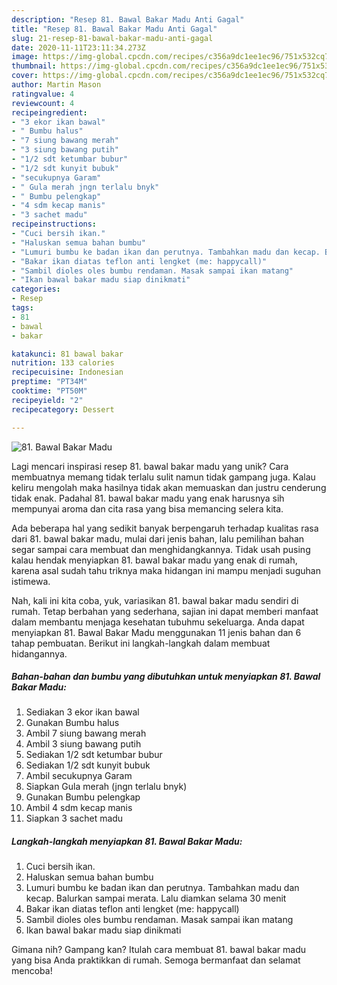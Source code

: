 ```yaml
---
description: "Resep 81. Bawal Bakar Madu Anti Gagal"
title: "Resep 81. Bawal Bakar Madu Anti Gagal"
slug: 21-resep-81-bawal-bakar-madu-anti-gagal
date: 2020-11-11T23:11:34.273Z
image: https://img-global.cpcdn.com/recipes/c356a9dc1ee1ec96/751x532cq70/81-bawal-bakar-madu-foto-resep-utama.jpg
thumbnail: https://img-global.cpcdn.com/recipes/c356a9dc1ee1ec96/751x532cq70/81-bawal-bakar-madu-foto-resep-utama.jpg
cover: https://img-global.cpcdn.com/recipes/c356a9dc1ee1ec96/751x532cq70/81-bawal-bakar-madu-foto-resep-utama.jpg
author: Martin Mason
ratingvalue: 4
reviewcount: 4
recipeingredient:
- "3 ekor ikan bawal"
- " Bumbu halus"
- "7 siung bawang merah"
- "3 siung bawang putih"
- "1/2 sdt ketumbar bubur"
- "1/2 sdt kunyit bubuk"
- "secukupnya Garam"
- " Gula merah jngn terlalu bnyk"
- " Bumbu pelengkap"
- "4 sdm kecap manis"
- "3 sachet madu"
recipeinstructions:
- "Cuci bersih ikan."
- "Haluskan semua bahan bumbu"
- "Lumuri bumbu ke badan ikan dan perutnya. Tambahkan madu dan kecap. Balurkan sampai merata. Lalu diamkan selama 30 menit"
- "Bakar ikan diatas teflon anti lengket (me: happycall)"
- "Sambil dioles oles bumbu rendaman. Masak sampai ikan matang"
- "Ikan bawal bakar madu siap dinikmati"
categories:
- Resep
tags:
- 81
- bawal
- bakar

katakunci: 81 bawal bakar 
nutrition: 133 calories
recipecuisine: Indonesian
preptime: "PT34M"
cooktime: "PT50M"
recipeyield: "2"
recipecategory: Dessert

---
```



![81. Bawal Bakar Madu](https://img-global.cpcdn.com/recipes/c356a9dc1ee1ec96/751x532cq70/81-bawal-bakar-madu-foto-resep-utama.jpg)

Lagi mencari inspirasi resep 81. bawal bakar madu yang unik? Cara membuatnya memang tidak terlalu sulit namun tidak gampang juga. Kalau keliru mengolah maka hasilnya tidak akan memuaskan dan justru cenderung tidak enak. Padahal 81. bawal bakar madu yang enak harusnya sih mempunyai aroma dan cita rasa yang bisa memancing selera kita.



Ada beberapa hal yang sedikit banyak berpengaruh terhadap kualitas rasa dari 81. bawal bakar madu, mulai dari jenis bahan, lalu pemilihan bahan segar sampai cara membuat dan menghidangkannya. Tidak usah pusing kalau hendak menyiapkan 81. bawal bakar madu yang enak di rumah, karena asal sudah tahu triknya maka hidangan ini mampu menjadi suguhan istimewa.


Nah, kali ini kita coba, yuk, variasikan 81. bawal bakar madu sendiri di rumah. Tetap berbahan yang sederhana, sajian ini dapat memberi manfaat dalam membantu menjaga kesehatan tubuhmu sekeluarga. Anda dapat menyiapkan 81. Bawal Bakar Madu menggunakan 11 jenis bahan dan 6 tahap pembuatan. Berikut ini langkah-langkah dalam membuat hidangannya.

<!--inarticleads1-->

##### Bahan-bahan dan bumbu yang dibutuhkan untuk menyiapkan 81. Bawal Bakar Madu:

1. Sediakan 3 ekor ikan bawal
1. Gunakan  Bumbu halus
1. Ambil 7 siung bawang merah
1. Ambil 3 siung bawang putih
1. Sediakan 1/2 sdt ketumbar bubur
1. Sediakan 1/2 sdt kunyit bubuk
1. Ambil secukupnya Garam
1. Siapkan  Gula merah (jngn terlalu bnyk)
1. Gunakan  Bumbu pelengkap
1. Ambil 4 sdm kecap manis
1. Siapkan 3 sachet madu




<!--inarticleads2-->

##### Langkah-langkah menyiapkan 81. Bawal Bakar Madu:

1. Cuci bersih ikan.
1. Haluskan semua bahan bumbu
1. Lumuri bumbu ke badan ikan dan perutnya. Tambahkan madu dan kecap. Balurkan sampai merata. Lalu diamkan selama 30 menit
1. Bakar ikan diatas teflon anti lengket (me: happycall)
1. Sambil dioles oles bumbu rendaman. Masak sampai ikan matang
1. Ikan bawal bakar madu siap dinikmati




Gimana nih? Gampang kan? Itulah cara membuat 81. bawal bakar madu yang bisa Anda praktikkan di rumah. Semoga bermanfaat dan selamat mencoba!
